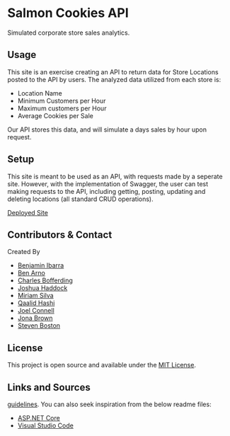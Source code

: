 # Salmon Cookies API
Simulated corporate store sales analytics.

## Usage

This site is an exercise creating an API to return data for Store Locations posted to the API by users. The analyzed data utilized from each store is:
- Location Name
- Minimum Customers per Hour
- Maximum customers per Hour
- Average Cookies per Sale

Our API stores this data, and will simulate a days sales by hour upon request.

## Setup

This site is meant to be used as an API, with requests made by a seperate site. However, with the implementation of Swagger, the user can test making requests to the API, including getting, posting, updating and deleting locations (all standard CRUD operations).

[Deployed Site]()

## Contributors & Contact
Created By
- [Benjamin Ibarra](https://www.linkedin.com/in/ibarraben/)
- [Ben Arno](https://www.linkedin.com/in/ben-arno)
- [Charles Bofferding](https://www.linkedin.com/in/charles-bofferding/)
- [Joshua Haddock](https://www.linkedin.com/in/joshuahaddock/)
- [Miriam Silva](https://www.linkedin.com/in/mirmsilva/)
- [Qaalid Hashi](https://www.linkedin.com/in/qaalidhashi/)
- [Joel Connell](https://www.linkedin.com/in/joel-connell/)
- [Jona Brown](https://www.linkedin.com/in/jona-brown-a50946175/)
- [Steven Boston](https://www.linkedin.com/in/steven-boston/)


## License
This project is open source and available under the [MIT License](./LICENSE).


## Links and Sources
[guidelines](https://docs.microsoft.com/en-us/azure/devops/repos/git/create-a-readme?view=azure-devops). You can also seek inspiration from the below readme files:
- [ASP.NET Core](https://github.com/aspnet/Home)
- [Visual Studio Code](https://github.com/Microsoft/vscode)